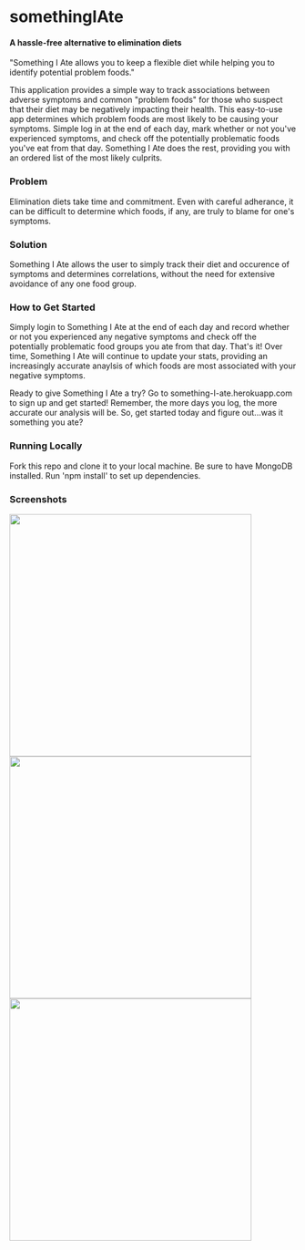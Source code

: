 # somethingIAte
#### A hassle-free alternative to elimination diets

"Something I Ate allows you to keep a flexible diet while helping you to identify potential problem foods."

This application provides a simple way to track associations between adverse symptoms and common "problem foods" for those 
who suspect that their diet may be negatively impacting their health. This easy-to-use app determines which problem 
foods are most likely to be causing your symptoms. Simple log in at the end of each day, mark whether or not you've 
experienced symptoms, and check off the potentially problematic foods you've eat from that day. Something I Ate does 
the rest, providing you with an ordered list of the most likely culprits.

### Problem 
Elimination diets take time and commitment. Even with careful adherance, it can be difficult to determine 
which foods, if any, are truly to blame for one's symptoms.

### Solution 
Something I Ate allows the user to simply track their diet and occurence of symptoms and determines 
correlations, without the need for extensive avoidance of any one food group.

### How to Get Started 
Simply login to Something I Ate at the end of each day and record whether or not you experienced 
any negative symptoms and check off the potentially problematic food groups you ate from that day. That's it! Over time, 
Something I Ate will continue to update your stats, providing an increasingly accurate anaylsis of which foods are most 
associated with your negative symptoms.

Ready to give Something I Ate a try? Go to something-I-ate.herokuapp.com to sign up and get started! Remember, the more 
days you log, the more accurate our analysis will be. So, get started today and figure out...was it something you ate?

### Running Locally
Fork this repo and clone it to your local machine. Be sure to have MongoDB installed. Run 'npm install' to set up dependencies. 

### Screenshots 

<img src="https://cloud.githubusercontent.com/assets/23217560/26075239/9206050e-3982-11e7-9202-3010d44be1ec.png" width="425"/>

<img src="https://cloud.githubusercontent.com/assets/23217560/26075242/940d915a-3982-11e7-9ea2-ab9f835d796e.png" width="425"/>

<img src="https://cloud.githubusercontent.com/assets/23217560/26075248/96d0d032-3982-11e7-8417-4914e6ac06b6.png" width="425"/>
